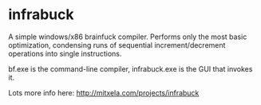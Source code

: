# infrabuck

A simple windows/x86 brainfuck compiler. Performs only the most basic optimization, condensing runs of sequential increment/decrement operations into single instructions.

bf.exe is the command-line compiler, infrabuck.exe is the GUI that invokes it. 

Lots more info here: http://mitxela.com/projects/infrabuck
